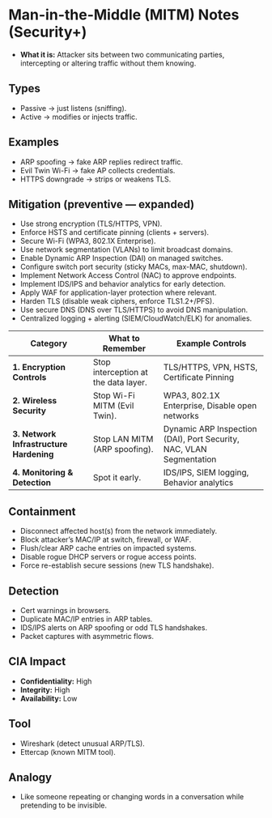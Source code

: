 # Man-in-the-Middle (MITM) Notes (Security+)

- **What it is:** Attacker sits between two communicating parties, intercepting or altering traffic without them knowing.

## Types
- Passive → just listens (sniffing).
- Active → modifies or injects traffic.

## Examples
- ARP spoofing → fake ARP replies redirect traffic.
- Evil Twin Wi-Fi → fake AP collects credentials.
- HTTPS downgrade → strips or weakens TLS.

## Mitigation (preventive — expanded)
- Use strong encryption (TLS/HTTPS, VPN).
- Enforce HSTS and certificate pinning (clients + servers).
- Secure Wi-Fi (WPA3, 802.1X Enterprise).
- Use network segmentation (VLANs) to limit broadcast domains.
- Enable Dynamic ARP Inspection (DAI) on managed switches.
- Configure switch port security (sticky MACs, max-MAC, shutdown).
- Implement Network Access Control (NAC) to approve endpoints.
- Implement IDS/IPS and behavior analytics for early detection.
- Apply WAF for application-layer protection where relevant.
- Harden TLS (disable weak ciphers, enforce TLS1.2+/PFS).
- Use secure DNS (DNS over TLS/HTTPS) to avoid DNS manipulation.
- Centralized logging + alerting (SIEM/CloudWatch/ELK) for anomalies.

| Category                                | What to Remember                     | Example Controls                                                    |
| --------------------------------------- | ------------------------------------ | ------------------------------------------------------------------- |
| **1. Encryption Controls**              | Stop interception at the data layer. | TLS/HTTPS, VPN, HSTS, Certificate Pinning                           |
| **2. Wireless Security**                | Stop Wi-Fi MITM (Evil Twin).         | WPA3, 802.1X Enterprise, Disable open networks                      |
| **3. Network Infrastructure Hardening** | Stop LAN MITM (ARP spoofing).        | Dynamic ARP Inspection (DAI), Port Security, NAC, VLAN Segmentation |
| **4. Monitoring & Detection**           | Spot it early.                       | IDS/IPS, SIEM logging, Behavior analytics                           |


## Containment
- Disconnect affected host(s) from the network immediately.  
- Block attacker’s MAC/IP at switch, firewall, or WAF.  
- Flush/clear ARP cache entries on impacted systems.  
- Disable rogue DHCP servers or rogue access points.  
- Force re-establish secure sessions (new TLS handshake).  

## Detection
- Cert warnings in browsers.
- Duplicate MAC/IP entries in ARP tables.
- IDS/IPS alerts on ARP spoofing or odd TLS handshakes.
- Packet captures with asymmetric flows.

## CIA Impact
- **Confidentiality:** High
- **Integrity:** High
- **Availability:** Low

## Tool
- Wireshark (detect unusual ARP/TLS).
- Ettercap (known MITM tool).

## Analogy
- Like someone repeating or changing words in a conversation while pretending to be invisible.
